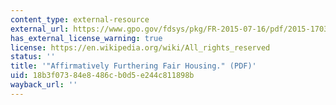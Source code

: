 ```yaml
---
content_type: external-resource
external_url: https://www.gpo.gov/fdsys/pkg/FR-2015-07-16/pdf/2015-17032.pdf
has_external_license_warning: true
license: https://en.wikipedia.org/wiki/All_rights_reserved
status: ''
title: '"Affirmatively Furthering Fair Housing." (PDF)'
uid: 18b3f073-84e8-486c-b0d5-e244c811898b
wayback_url: ''
---
```

